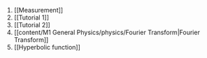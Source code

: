 1. [[Measurement]]
2. [[Tutorial 1]]
3. [[Tutorial 2]]
4. [[content/M1 General Physics/physics/Fourier Transform|Fourier Transform]]
5. [[Hyperbolic function]]
